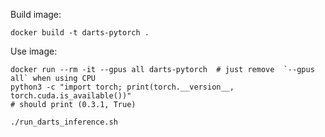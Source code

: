 Build image:

    docker build -t darts-pytorch .

Use image:

    docker run --rm -it --gpus all darts-pytorch  # just remove  `--gpus all` when using CPU
    python3 -c "import torch; print(torch.__version__, torch.cuda.is_available())"
    # should print (0.3.1, True)

    ./run_darts_inference.sh
